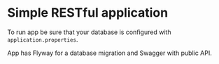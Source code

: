 # Simple RESTful application
To run app be sure that your database is configured with `application.properties`.

App has Flyway for a database migration and Swagger with public API.